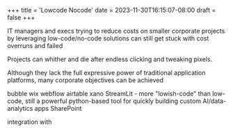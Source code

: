 +++
title = 'Lowcode Nocode'
date = 2023-11-30T16:15:07-08:00
draft = false
+++




IT managers and execs trying to reduce costs on smaller corporate projects by leveraging low-code/no-code solutions can still get stuck with cost overruns and failed 

Projects can whither and die after endless clicking and tweaking pixels.  

Although they lack the full expressive power of traditional application platforms, many corporate objectives can be achieved


bubble
wix
webflow
airtable
xano
StreamLit - more "lowish-code" than low-code, still a powerful python-based tool for quickly building custom AI/data-analytics apps
SharePoint


integration with 